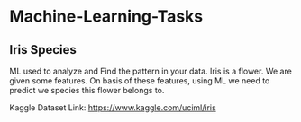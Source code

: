 # Machine-Learning-Tasks

## Iris Species
ML used to analyze and Find the pattern in your data. 
Iris is a flower. We are given some features. On basis of these features, using ML we need to predict we species this flower belongs to. 

Kaggle Dataset Link: https://www.kaggle.com/uciml/iris

